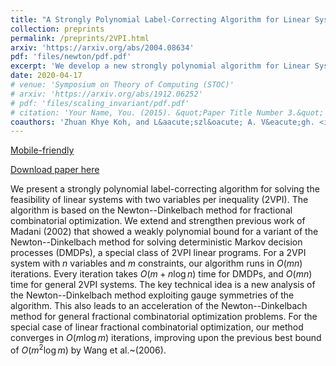 ```yaml
---
title: "A Strongly Polynomial Label-Correcting Algorithm for Linear Systems with Two Variables per Inequality"
collection: preprints 
permalink: /preprints/2VPI.html
arxiv: 'https://arxiv.org/abs/2004.08634'
pdf: 'files/newton/pdf.pdf'
excerpt: 'We develop a new strongly polynomial algorithm for Linear Systems with Two Variables per Inequality.' 
date: 2020-04-17
# venue: 'Symposium on Theory of Computing (STOC)'
# arxiv: 'https://arxiv.org/abs/1912.06252'
# pdf: 'files/scaling_invariant/pdf.pdf'
# citation: 'Your Name, You. (2015). &quot;Paper Title Number 3.&quot; <i>Journal 1</i>. 1(3).'
coauthors: 'Zhuan Khye Koh, and L&aacute;szl&oacute; A. V&eacute;gh. <i>Submitted</i>' 
---
```


[Mobile-friendly](../files/newton/web/index.html)

[Download paper here](https://arxiv.org/abs/2004.08634)

We present a strongly polynomial label-correcting algorithm for solving the feasibility of linear systems with two variables per inequality (2VPI).
The algorithm is based on the Newton--Dinkelbach method for fractional combinatorial optimization.
We extend and strengthen previous work of Madani (2002) that showed a weakly polynomial bound for a variant of the Newton--Dinkelbach method for solving deterministic Markov decision processes (DMDPs), a special class of 2VPI linear programs.
For a 2VPI system with $n$ variables and $m$ constraints, our algorithm runs in $O(mn)$ iterations.
Every iteration takes $O(m + n\log n)$ time for DMDPs, and $O(mn)$ time for general 2VPI systems.
The key technical idea is a new analysis of the Newton--Dinkelbach method exploiting gauge symmetries of the algorithm. This also leads to an acceleration of the Newton--Dinkelbach method for general fractional combinatorial optimization problems.
For the special case of linear fractional combinatorial optimization, our method converges in $O(m\log m)$ iterations, improving upon the previous best bound of $O(m^2\log m)$ by Wang et al.~(2006).